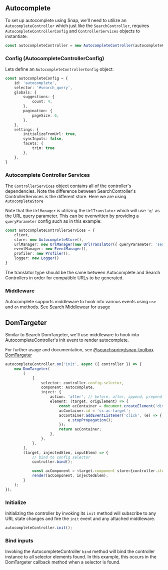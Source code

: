 ## Autocomplete
To set up autocomplete using Snap, we'll need to utilize an `AutocompleteController` which just like the `SearchController`, requires `AutocompleteControllerConfig` and `ControllerServices` objects to instantiate.
```typescript
const autocompleteController = new AutocompleteController(autocompleteConfig, autocompleteControllerServices);
```

### Config (AutocompleteControllerConfig)
Lets define an `AutocompleteControllerConfig` object:

```typescript
const autocompleteConfig = {
	id: 'autocomplete',
	selector: '#search_query',
	globals: {
		suggestions: {
			count: 4,
		},
		pagination: {
			pageSize: 6,
		},
	},
	settings: {
		initializeFromUrl: true,
		syncInputs: false,
		facets: {
			trim: true
		},
	},
}
```

### Autocomplete Controller Services
The `ControllerServices` object contains all of the controller's dependencies. Note the difference between SearchController's ControllerServices is the different store. Here we are using `AutocompleteStore`

Note that the `UrlManager` is utilizing the `UrlTranslator` which will use `'q'` as the URL query parameter. This can be overwritten by providing a `queryParameter` config such as in this example:

```typescript
const autocompleteControllerServices = {
	client,
	store: new AutocompleteStore(),
	urlManager: new UrlManager(new UrlTranslator({ queryParameter: 'search_query' }), reactLinker),
	eventManager: new EventManager(),
	profiler: new Profiler(),
	logger: new Logger()
}
```

The translator type should be the same between Autocomplete and Search Controllers in order for compatible URLs to be generated.

### Middleware
Autocomplete supports middleware to hook into various events using `use` and `on` methods. See [Search Middlewear](#/start-search#SearchMiddleware) for usage


## DomTargeter
Similar to Search DomTargeter, we'll use middleware to hook into AutocompleteController's init event to render autocomplete.

For further usage and documentation, see [@searchspring/snap-toolbox DomTargeter](../snap-toolbox/README.md#DomTargeter)

```typescript
autocompleteController.on('init', async ({ controller }) => {
	new DomTargeter(
		[
			{
				selector: controller.config.selector,
				component: Autocomplete,
				inject: {
					action: 'after', // before, after, append, prepend
					element: (target, origElement) => {
						const acContainer = document.createElement('div');
						acContainer.id = 'ss-ac-target';
						acContainer.addEventListener('click', (e) => {
							e.stopPropagation();
						});
						return acContainer;
					},
				},
			},
		],
		(target, injectedElem, inputElem) => {
			// bind to config selector
			controller.bind();

			const acComponent = <target.component store={controller.store} input={inputElem} />;
			render(acComponent, injectedElem);
		}
	);
});
```

### Initialize
Initializing the controller by invoking its `init` method will subscribe to any URL state changes and fire the `init` event and any attached middleware.

```typescript
autocompleteController.init();
```

### Bind inputs

Invoking the AutocompleteController `bind` method will bind the controller instance to all selector elements found. In this example, this occurs in the DomTargeter callback method when a selector is found.
